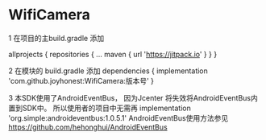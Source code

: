 # WifiCamera

1 在项目的主build.gradle 添加

  allprojects {
	  	repositories {
		  	...
			  maven { url 'https://jitpack.io' }
  		}
	  }

2 在模块的 build.gradle 添加
  dependencies {
	        implementation 'com.github.joyhonest:WifiCamera:版本号'
	}
  
3  本SDK使用了AndroidEventBus， 因为Jcenter 将失效将AndroidEventBus内置到SDK中。 所以使用者的项目中无需再 implementation 'org.simple:androideventbus:1.0.5.1'
   AndroidEventBus使用方法参见 https://github.com/hehonghui/AndroidEventBus 

